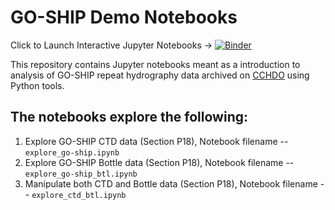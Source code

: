 # GO-SHIP Demo Notebooks  
Click to Launch Interactive Jupyter Notebooks -> [![Binder](https://mybinder.org/badge_logo.svg)](https://mybinder.org/v2/gh/cchdo/demo_notebooks/master)

This repository contains Jupyter notebooks meant as a introduction to analysis of GO-SHIP repeat hydrography data archived on [CCHDO](https://cchdo.ucsd.edu) using Python tools.
## The notebooks explore the following:
1. Explore GO-SHIP CTD data (Section P18), Notebook filename -- `explore_go-ship.ipynb`
2. Explore GO-SHIP Bottle data (Section P18), Notebook filename -- `explore_go-ship_btl.ipynb`
3. Manipulate both CTD and Bottle data (Section P18), Notebook filename -- `explore_ctd_btl.ipynb`
